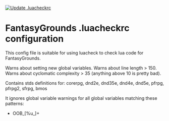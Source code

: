 [![Update .luacheckrc](https://github.com/bmos/FG-luacheck/actions/workflows/main.yml/badge.svg)](https://github.com/bmos/FG-luacheck/actions/workflows/main.yml)

# FantasyGrounds .luacheckrc configuration
This config file is suitable for using luacheck to check lua code for FantasyGrounds.

Warns about setting new global variables. Warns about line length > 150.
Warns about cyclomatic complexity > 35 (anything above 10 is pretty bad).

Contains stds definitions for:
corerpg, dnd2e, dnd35e, dnd4e, dnd5e, pfrpg, pfrpg2, sfrpg, bmos

It ignores global variable warnings for all global variables matching these patterns:
* OOB_[%u_]+
